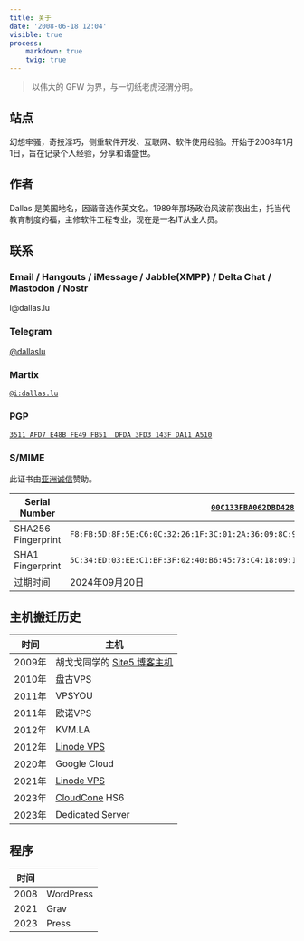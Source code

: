 ```yaml
---
title: 关于
date: '2008-06-18 12:04'
visible: true
process:
    markdown: true
    twig: true
---
```


> 以伟大的 GFW 为界，与一切纸老虎泾渭分明。

## 站点

幻想牢骚，奇技淫巧，侧重软件开发、互联网、软件使用经验。开始于2008年1月1日，旨在记录个人经验，分享和谐盛世。

## 作者

Dallas 是美国地名，因谐音选作英文名。1989年那场政治风波前夜出生，托当代教育制度的福，主修软件工程专业，现在是一名IT从业人员。

## 联系

### Email / Hangouts / iMessage / Jabble(XMPP) / Delta Chat / Mastodon / Nostr

i&#64;&#100;a&#108;la&#115;.lu

### Telegram

[@dallaslu](https://t.me/dallaslu)

### Martix

[`@i:dallas.lu`](https://matrix.to/#/@i:dallas.lu)

### PGP

[`3511 AFD7 E48B FE49 FB51  DFDA 3FD3 143F DA11 A510`](https://dallas.lu/3FD3143FDA11A510.pub.asc)

### S/MIME

此证书由[亚洲诚信](https://www.trustasia.com/)赞助。

| Serial Number | [`00C133FBA062DBD42888AA003286DB8913`](https://dallas.lu/0x1034A834_public.pem) |
| --- | --- |
| SHA256 Fingerprint | `F8:FB:5D:8F:5E:C6:0C:32:26:1F:3C:01:2A:36:09:8C:9D:A1:39:1B:2E:1A:11:55:CA:CF:1B:4C:09:1E:1F:D9` |
| SHA1 Fingerprint | `5C:34:ED:03:EE:C1:BF:3F:02:40:B6:45:73:C4:18:09:10:34:A8:34` |
| 过期时间 | 2024年09月20日 |

## 主机搬迁历史

| 时间 | 主机  |
| ---- |------|
| 2009年 | 胡戈戈同学的 [Site5 博客主机](http://www.gegehost.com/) |
| 2010年 | 盘古VPS |
| 2011年 | VPSYOU |
| 2011年 | 欧诺VPS |
| 2012年 | KVM.LA |
| 2012年 | [Linode VPS](https://www.linode.com/?r=ae55e4ac259593b7f0698627838194ba4451a878) |
| 2020年 | Google Cloud |
| 2021年 | [Linode VPS](https://www.linode.com/?r=ae55e4ac259593b7f0698627838194ba4451a878) |
| 2023年 | [CloudCone](https://app.cloudcone.com/?ref=9410) HS6 |
| 2023年 | Dedicated Server |

## 程序

| 时间 |  |
| ---- |------|
| 2008 | WordPress |
| 2021 | Grav | 
| 2023 | Press |